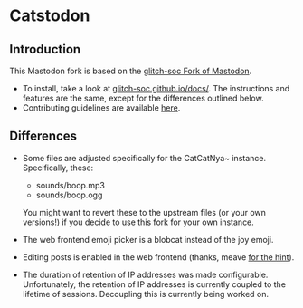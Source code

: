# Catstodon

## Introduction

This Mastodon fork is based on the [glitch-soc Fork of Mastodon](https://github.com/glitch-soc/mastodon).

- To install, take a look at [glitch-soc.github.io/docs/](https://glitch-soc.github.io/docs/). The instructions and features are the same, except for the differences outlined below.
- Contributing guidelines are available [here](CONTRIBUTING.md).

## Differences

- Some files are adjusted specifically for the CatCatNya~ instance. Specifically, these:
  - sounds/boop.mp3
  - sounds/boop.ogg
  
  You might want to revert these to the upstream files (or your own versions!) if you decide to use this fork for your own instance.
- The web frontend emoji picker is a blobcat instead of the joy emoji.
- Editing posts is enabled in the web frontend (thanks, meave [for the hint](https://toot.site/@meave/108515761669028663)).
- The duration of retention of IP addresses was made configurable. Unfortunately, the retention of IP addresses is currently coupled to the lifetime of sessions. Decoupling this is currently being worked on.
